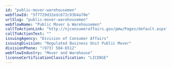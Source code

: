 ```yaml
---
id: "public-mover-warehousemen"
webflowId: "5f7729d32edc672c93b4a70e"
urlSlug: "public-mover-warehousemen"
webflowName: "Public Mover & Warehousemen"
callToActionLink: "http://njconsumeraffairs.gov/pmw/Pages/default.aspx"
callToActionText: ""
issuingAgency: "Division of Consumer Affairs"
issuingDivision: "Regulated Business Unit Public Mover"
divisionPhone: "(973) 504-6512"
webflowIndustry: "Mover and Warehouse"
licenseCertificationClassification: "LICENSE"
---
```

